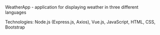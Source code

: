 WeatherApp - application for displaying weather in three different languages

Technologies: Node.js (Express.js, Axios), Vue.js, JavaScript, HTML, CSS, Bootstrap
